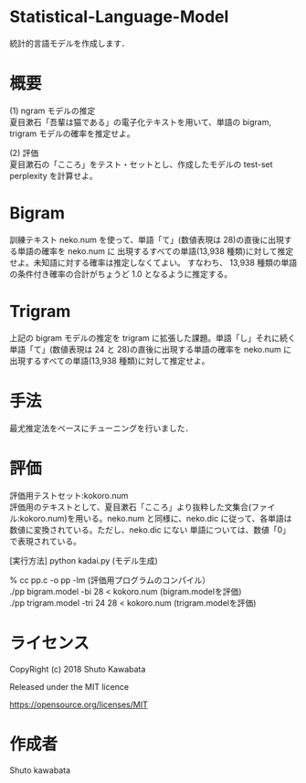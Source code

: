 # Statistical-Language-Model
統計的言語モデルを作成します．

# 概要
(1) ngram モデルの推定<br>
夏目漱石「吾輩は猫である」の電子化テキストを用いて、単語の bigram, trigram モデルの確率を推定せよ。<br>

(2) 評価<br>
夏目漱石の「こころ」をテスト・セットとし、作成したモデルの test-set perplexity を計算せよ。<br>

# Bigram
訓練テキスト neko.num を使って、単語「て」(数値表現は 28)の直後に出現する単語の確率を neko.num に
出現するすべての単語(13,938 種類)に対して推定せよ。未知語に対する確率は推定しなくてよい。
すなわち、 13,938 種類の単語の条件付き確率の合計がちょうど 1.0 となるように推定する。

# Trigram
上記の bigram モデルの推定を trigram に拡張した課題。単語「し」それに続く単語「て」(数値表現は 24
と 28)の直後に出現する単語の確率を neko.num に出現するすべての単語(13,938 種類)に対して推定せよ。

# 手法
最尤推定法をベースにチューニングを行いました．

# 評価
評価用テストセット:kokoro.num<br>
評価用のテキストとして、夏目漱石「こころ」より抜粋した文集合(ファイル:kokoro.num)を用いる。neko.num と同様に、neko.dic に従って、各単語は数値に変換されている。ただし、neko.dic にない 単語については、数値「0」で表現されている。

[実行方法]
python kadai.py (モデル生成)

% cc pp.c -o pp -lm (評価用プログラムのコンパイル）
<br> 
./pp bigram.model -bi 28 < kokoro.num (bigram.modelを評価)
<br>
./pp trigram.model -tri 24 28 < kokoro.num (trigram.modelを評価)


# ライセンス
CopyRight (c) 2018 Shuto Kawabata

Released under the MIT licence

https://opensource.org/licenses/MIT

# 作成者
Shuto kawabata
